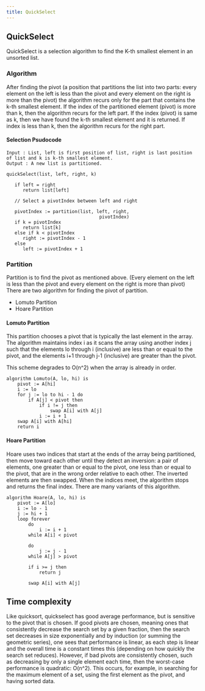 ```yaml
---
title: QuickSelect
---
```


## QuickSelect

QuickSelect is a selection algorithm to find the K-th smallest element in an unsorted list.

### Algorithm

After finding the pivot (a position that partitions the list into two parts: every element on the left is less than the pivot and every element on the right is more than the pivot) the algorithm recurs only for the part that contains the k-th smallest element.
If the index of the partitioned element (pivot) is more than k, then the algorithm recurs for the left part. If the index (pivot) is same as k, then we have found the k-th smallest element and it is returned. If index is less than k, then the algorithm recurs for the right part.

#### Selection Psudocode

```
Input : List, left is first position of list, right is last position of list and k is k-th smallest element.
Output : A new list is partitioned.

quickSelect(list, left, right, k)

   if left = right
      return list[left]

   // Select a pivotIndex between left and right

   pivotIndex := partition(list, left, right, 
                                  pivotIndex)
   if k = pivotIndex
      return list[k]
   else if k < pivotIndex
      right := pivotIndex - 1
   else
      left := pivotIndex + 1
```

### Partition

Partition is to find the pivot as mentioned above. (Every element on the left is less than the pivot and every element on the right is more than pivot)
There are two algorithm for finding the pivot of partition.
  - Lomuto Partition
  - Hoare Partition
  
#### Lomuto Partition

This partition chooses a pivot that is typically the last element in the array. The algorithm maintains index i as it scans the array using another index j such that the elements lo through i (inclusive) are less than or equal to the pivot, and the elements i+1 through j-1 (inclusive) are greater than the pivot.

This scheme degrades to O(n^2) when the array is already in order.

```
algorithm Lomuto(A, lo, hi) is
    pivot := A[hi]
    i := lo    
    for j := lo to hi - 1 do
        if A[j] < pivot then
            if i != j then
                swap A[i] with A[j]
            i := i + 1
    swap A[i] with A[hi]
    return i
```
#### Hoare Partition

Hoare uses two indices that start at the ends of the array being partitioned, then move toward each other until they detect an inversion: a pair of elements, one greater than or equal to the pivot, one less than or equal to the pivot, that are in the wrong order relative to each other. The inverted elements are then swapped. When the indices meet, the algorithm stops and returns the final index. There are many variants of this algorithm.

```
algorithm Hoare(A, lo, hi) is
    pivot := A[lo]
    i := lo - 1
    j := hi + 1
    loop forever
        do
            i := i + 1
        while A[i] < pivot

        do
            j := j - 1
        while A[j] > pivot

        if i >= j then
            return j

        swap A[i] with A[j]
```

## Time complexity

Like quicksort, quickselect has good average performance, but is sensitive to the pivot that is chosen. If good pivots are chosen, meaning ones that consistently decrease the search set by a given fraction, then the search set decreases in size exponentially and by induction (or summing the geometric series), one sees that performance is linear, as each step is linear and the overall time is a constant times this (depending on how quickly the search set reduces). However, if bad pivots are consistently chosen, such as decreasing by only a single element each time, then the worst-case performance is quadratic: O(n^2). This occurs, for example, in searching for the maximum element of a set, using the first element as the pivot, and having sorted data.
